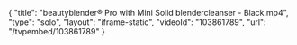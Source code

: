 {
    "title": "beautyblender&reg; Pro with Mini Solid blendercleanser - Black.mp4",
    "type": "solo",
    "layout": "iframe-static",
    "videoId": "103861789",
    "url": "\/tvpembed\/103861789"
}